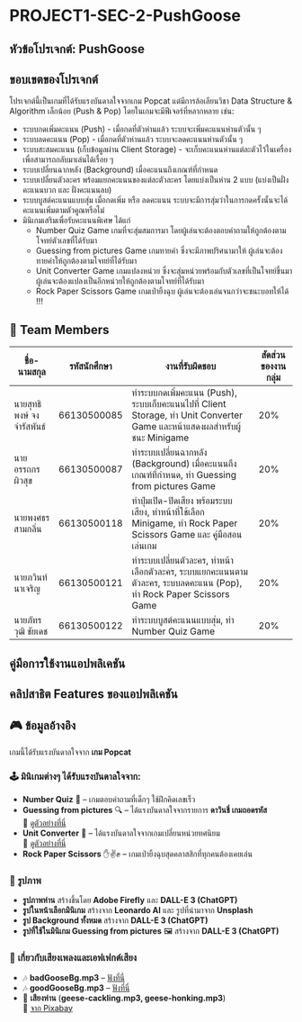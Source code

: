 # PROJECT1-SEC-2-PushGoose
## หัวข้อโปรเจกต์: PushGoose

## ขอบเขตของโปรเจกต์
โปรเจกต์นี้เป็นเกมที่ได้รับแรงบันดาลใจจากเกม Popcat แต่มีการล้อเลียนวิชา Data Structure & Algorithm เล็กน้อย (Push & Pop) 
โดยในเกมจะมีฟีเจอร์ที่หลากหลาย เช่น:
- ระบบกดเพิ่มคะแนน (Push) - เมื่อกดที่ตัวห่านแล้ว ระบบจะเพิ่มคะแนนห่านตัวนั้น ๆ
- ระบบลดคะแนน (Pop) - เมื่อกดที่ตัวห่านแล้ว ระบบจะลดคะแนนห่านตัวนั้น ๆ
- ระบบสะสมคะแนน (เก็บข้อมูลผ่าน Client Storage) - จะเก็บคะแนนห่านแต่ละตัวไว้ในเครื่อง เพื่อสามารถกลับมาเล่นได้เรื่อย ๆ
- ระบบเปลี่ยนฉากหลัง (Background) เมื่อคะแนนถึงเกณฑ์ที่กำหนด
- ระบบเปลี่ยนตัวละคร พร้อมแยกคะแนนของแต่ละตัวละคร โดยแบ่งเป็นห่าน 2 แบบ (แบ่งเป็นฝั่งคะแนนบวก และ ฝั่งคะแนนลบ)
- ระบบบูสต์คะแนนแบบสุ่ม เมื่อกดเพิ่ม หรือ ลดคะแนน ระบบจะมีการสุ่มว่าในการกดครั้งนั้นจะได้คะแนนเพิ่มตามตัวคูณหรือไม่
- มินิเกมเสริมเพื่อรับคะแนนพิเศษ ได้แก่ 
  - Number Quiz Game เกมที่จะสุ่มสมการมา โดยผู้เล่นจะต้องตอบคำถามให้ถูกต้องตามโจทย์ตัวเลขที่ได้รับมา
  - Guessing from pictures Game เกมทายคำ ซึ่งจะมีภาพปริศนามาให้ ผู้เล่นจะต้องทายคำให้ถูกต้องตามโจทย์ที่ได้รับมา
  - Unit Converter Game เกมแปลงหน่วย ซึ่งจะสุ่มหน่วยพร้อมกับตัวเลขที่เป็นโจทย์ขึ้นมา ผู้เล่นจะต้องแปลงเป็นอีกหน่วยให้ถูกต้องตามโจทย์ที่ได้รับมา
  - Rock Paper Scissors Game เกมเป่ายิ้งฉุบ ผู้เล่นจะต้องเล่นจนกว่าจะชนะบอทให้ได้ !!!

## 📌 Team Members
| ชื่อ-นามสกุล               | รหัสนักศึกษา  | งานที่รับผิดชอบ                                                | สัดส่วนของงานกลุ่ม |
| ------------------------- | ----------- | ---------------------------------------------------------- | ----------- |
| นายสุทธิพงษ์ จงจำรัสพันธ์ | 66130500085 | ทำระบบกดเพิ่มคะแนน (Push), ระบบเก็บคะแนนไปที่ Client Storage, ทำ Unit Converter Game และหน้าแสดงผลสำหรับผู้ชนะ Minigame |20%|
| นายอรรถกร ผิวสุข          | 66130500087 | ทำระบบเปลี่ยนฉากหลัง (Background) เมื่อคะแนนถึงเกณฑ์ที่กำหนด, ทำ Guessing from pictures Game |20%|
| นายพงศธร สามกลิ่น         | 66130500118 | ทำปุ่มเปิด-ปิดเสียง พร้อมระบบเสียง, ทำหน้าที่ใช้เลือก Minigame, ทำ Rock Paper Scissors Game และ คู่มือสอนเล่นเกม |20%|
| นายภวินท์ นาเจริญ         | 66130500121 | ทำระบบเปลี่ยนตัวละคร, ทำหน้าเลือกตัวละคร, ระบบแยกคะแนนตามตัวละคร, ระบบลดคะแนน (Pop), ทำ Rock Paper Scissors Game|20%|
| นายภัทรวุฒิ ชัยเดช        | 66130500122 | ทำระบบบูสต์คะแนนแบบสุ่ม, ทำ Number Quiz Game |20%|

## คู่มือการใช้งานแอปพลิเคชัน 

## คลิปสาธิต Features ของแอปพลิเคชัน

## 🎮 **ข้อมูลอ้างอิง**  
เกมนี้ได้รับแรงบันดาลใจจาก **เกม Popcat**  

### 🕹️ **มินิเกมต่างๆ ได้รับแรงบันดาลใจจาก:**  
- **Number Quiz** 🧮 – เกมตอบคำถามที่เด็กๆ ใช้ฝึกคิดเลขเร็ว  
- **Guessing from pictures** 🔍 – ได้แรงบันดาลใจจากรายการ **ดาวินชี่ เกมถอดรหัส**  
  📌 [ดูตัวอย่างที่นี่](https://piccode.postjung.com/)
- **Unit Converter** 🔢 – ได้แรงบันดาลใจจากเกมเปลี่ยนหน่วยทศนิยม  
  📌 [ดูตัวอย่างที่นี่](https://contentcenter.obec.go.th/detail/vdo/108285)
- **Rock Paper Scissors** ✋✌️✊ – เกมเป่ายิ้งฉุบสุดคลาสสิกที่ทุกคนต้องเคยเล่น  

### 🎨 **รูปภาพ**  
- **รูปภาพห่าน** สร้างขึ้นโดย **Adobe Firefly** และ **DALL-E 3 (ChatGPT)**  
- **รูปในหน้าเลือกมินิเกม** สร้างจาก **Leonardo AI** และ รูปที่นำมาจาก **Unsplash**  
- **รูป Background ทั้งหมด** สร้างจาก **DALL-E 3 (ChatGPT)**  
- **รูปที่ใช้ในมินิเกม Guessing from pictures** 🖼️ สร้างจาก **DALL-E 3 (ChatGPT)**  

### 🎵 **เกี่ยวกับเสียงเพลงและเอฟเฟกต์เสียง**
- 🎶 **badGooseBg.mp3** – [ฟังที่นี่](https://www.youtube.com/watch?v=58PCM-x7jlg)  
- 🎶 **goodGooseBg.mp3** – [ฟังที่นี่](https://www.youtube.com/watch?v=TQvXEza4fPc)  
- 🦢 **เสียงห่าน** (**geese-cackling.mp3, geese-honking.mp3**)  
  📌 [จาก Pixabay](https://pixabay.com/sound-effects/search/geese/)  
